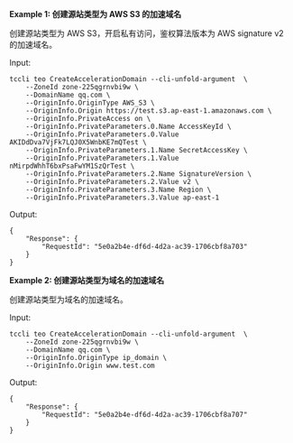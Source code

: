 **Example 1: 创建源站类型为 AWS S3 的加速域名**

创建源站类型为 AWS S3，开启私有访问，鉴权算法版本为 AWS signature v2 的加速域名。

Input: 

```
tccli teo CreateAccelerationDomain --cli-unfold-argument  \
    --ZoneId zone-225qgrnvbi9w \
    --DomainName qq.com \
    --OriginInfo.OriginType AWS_S3 \
    --OriginInfo.Origin https://test.s3.ap-east-1.amazonaws.com \
    --OriginInfo.PrivateAccess on \
    --OriginInfo.PrivateParameters.0.Name AccessKeyId \
    --OriginInfo.PrivateParameters.0.Value AKIDdDva7VjFk7LQJ0X5WnbKE7mQTest \
    --OriginInfo.PrivateParameters.1.Name SecretAccessKey \
    --OriginInfo.PrivateParameters.1.Value nMirpdWhhT6bxPsaFwYM1SzQrTest \
    --OriginInfo.PrivateParameters.2.Name SignatureVersion \
    --OriginInfo.PrivateParameters.2.Value v2 \
    --OriginInfo.PrivateParameters.3.Name Region \
    --OriginInfo.PrivateParameters.3.Value ap-east-1
```

Output: 
```
{
    "Response": {
        "RequestId": "5e0a2b4e-df6d-4d2a-ac39-1706cbf8a703"
    }
}
```

**Example 2: 创建源站类型为域名的加速域名**

创建源站类型为域名的加速域名。

Input: 

```
tccli teo CreateAccelerationDomain --cli-unfold-argument  \
    --ZoneId zone-225qgrnvbi9w \
    --DomainName qq.com \
    --OriginInfo.OriginType ip_domain \
    --OriginInfo.Origin www.test.com
```

Output: 
```
{
    "Response": {
        "RequestId": "5e0a2b4e-df6d-4d2a-ac39-1706cbf8a707"
    }
}
```

